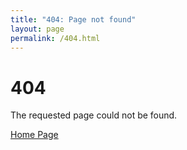 ```yaml
---
title: "404: Page not found"
layout: page
permalink: /404.html
---
```


<h1>404</h1>

<p>The requested page could not be found.</p>

<p><a href="{{ site.baseurl }}/">Home Page</a></p>

